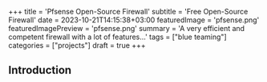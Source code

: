+++
title = 'Pfsense Open-Source Firewall'
subtitle = 'Free Open-Source Firewall'
date = 2023-10-21T14:15:38+03:00
featuredImage = 'pfsense.png'
featuredImagePreview = 'pfsense.png'
summary = 'A very efficient and competent firewall with a lot of features...'
tags = ["blue teaming"]
categories = ["projects"]
draft = true
+++

## Introduction
